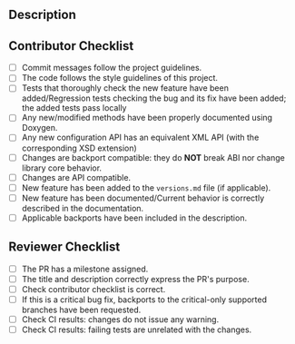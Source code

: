 <!-- Provide a general summary of your changes in the Title above -->
<!-- It must be meaningful and coherent with the changes -->

<!--
    If this PR is still a Work in Progress [WIP], please open it as DRAFT.
    Please consider if any label should be added to this PR.
    If no code has been changed, please add `skip-ci` label.
    If opening the PR as Draft, please consider adding `no-test` label to only build the code but not run CI.
    If documentation PR is still pending, please add `doc-pending` label.
-->

## Description

<!--
    Describe changes in detail.
    This includes depicting the context, use case or current behavior and describe the proposed changes.
    If several features/bug fixes are included with these changes, please consider opening separated pull requests.
-->

<!--
    In case of bug fixes, please provide the list of supported branches where this fix should be also merged.
    Please uncomment following line, adjusting the corresponding target branches for the backport.
-->
<!-- @Mergifyio backport 3.0.x 2.14.x 2.10.x -->

<!--
    In case of critical bug fix, please uncomment following line, adjusting the corresponding LTS target branches for the backport.
-->
<!-- @Mergifyio backport 2.6.x -->

<!-- If an issue is already opened, please uncomment next line with the corresponding issue number. -->
<!-- Fixes #(issue) -->

<!-- In case the changes are built over a previous pull request, please uncomment next line. -->
<!-- This PR depends on #(PR) and must be merged after that one. -->

## Contributor Checklist

<!--
    - If any of the elements of the following checklist is not applicable, substitute the checkbox [ ] by _N/A_:
    - If any of the elements of the following checklist is not fulfilled on purpose, please provide a reason and substitute the checkbox [ ] with ❌: or __NO__:.
-->

- [ ] Commit messages follow the project guidelines. <!-- External contributors should sign the DCO. Fast DDS developers must also refer to the internal Redmine task. -->
- [ ] The code follows the style guidelines of this project. <!-- Please refer to the [Quality Declaration](https://github.com/eProsima/Fast-DDS/blob/master/QUALITY.md#linters-and-static-analysis-4v) for more information. -->
- [ ] Tests that thoroughly check the new feature have been added/Regression tests checking the bug and its fix have been added; the added tests pass locally <!-- Blackbox tests checking the new functionality are required. Changes that add/modify public API must include unit tests covering all possible cases. In case that no tests are provided, please justify why. -->
- [ ] Any new/modified methods have been properly documented using Doxygen. <!-- Even internal classes, and private methods and members should be documented, not only the public API. -->
- [ ] Any new configuration API has an equivalent XML API (with the corresponding XSD extension) <!-- C++ configurable parameters should also be configurable using XML files. -->
- [ ] Changes are backport compatible: they do **NOT** break ABI nor change library core behavior. <!-- Bug fixes should be ABI compatible if possible so a backport to previous affected releases can be made. -->
- [ ] Changes are API compatible. <!-- Public API must not be broken within the same major release. -->
- [ ] New feature has been added to the `versions.md` file (if applicable).
- [ ] New feature has been documented/Current behavior is correctly described in the documentation. <!-- Please uncomment following line with the corresponding PR to the documentation project: -->
    <!-- - Related documentation PR: eProsima/Fast-DDS-docs#(PR) -->
- [ ] Applicable backports have been included in the description.

## Reviewer Checklist

- [ ] The PR has a milestone assigned.
- [ ] The title and description correctly express the PR's purpose.
- [ ] Check contributor checklist is correct.
- [ ] If this is a critical bug fix, backports to the critical-only supported branches have been requested.
- [ ] Check CI results: changes do not issue any warning.
- [ ] Check CI results: failing tests are unrelated with the changes.
